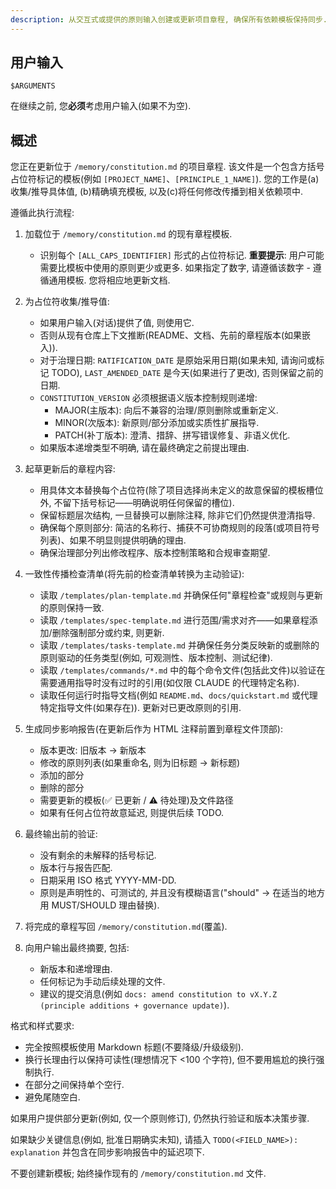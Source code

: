 ```yaml
---
description: 从交互式或提供的原则输入创建或更新项目章程, 确保所有依赖模板保持同步.
---
```


## 用户输入

```text
$ARGUMENTS
```

在继续之前, 您**必须**考虑用户输入(如果不为空).

## 概述

您正在更新位于 `/memory/constitution.md` 的项目章程. 该文件是一个包含方括号占位符标记的模板(例如 `[PROJECT_NAME]`、`[PRINCIPLE_1_NAME]`). 您的工作是(a)收集/推导具体值, (b)精确填充模板, 以及(c)将任何修改传播到相关依赖项中.

遵循此执行流程: 

1. 加载位于 `/memory/constitution.md` 的现有章程模板.
   - 识别每个 `[ALL_CAPS_IDENTIFIER]` 形式的占位符标记.
   **重要提示**: 用户可能需要比模板中使用的原则更少或更多. 如果指定了数字, 请遵循该数字 - 遵循通用模板. 您将相应地更新文档.

2. 为占位符收集/推导值: 
   - 如果用户输入(对话)提供了值, 则使用它.
   - 否则从现有仓库上下文推断(README、文档、先前的章程版本(如果嵌入)).
   - 对于治理日期: `RATIFICATION_DATE` 是原始采用日期(如果未知, 请询问或标记 TODO), `LAST_AMENDED_DATE` 是今天(如果进行了更改), 否则保留之前的日期.
   - `CONSTITUTION_VERSION` 必须根据语义版本控制规则递增: 
     * MAJOR(主版本): 向后不兼容的治理/原则删除或重新定义.
     * MINOR(次版本): 新原则/部分添加或实质性扩展指导.
     * PATCH(补丁版本): 澄清、措辞、拼写错误修复、非语义优化.
   - 如果版本递增类型不明确, 请在最终确定之前提出理由.

3. 起草更新后的章程内容: 
   - 用具体文本替换每个占位符(除了项目选择尚未定义的故意保留的模板槽位外, 不留下括号标记——明确说明任何保留的槽位).
   - 保留标题层次结构, 一旦替换可以删除注释, 除非它们仍然提供澄清指导.
   - 确保每个原则部分: 简洁的名称行、捕获不可协商规则的段落(或项目符号列表)、如果不明显则提供明确的理由.
   - 确保治理部分列出修改程序、版本控制策略和合规审查期望.

4. 一致性传播检查清单(将先前的检查清单转换为主动验证): 
   - 读取 `/templates/plan-template.md` 并确保任何"章程检查"或规则与更新的原则保持一致.
   - 读取 `/templates/spec-template.md` 进行范围/需求对齐——如果章程添加/删除强制部分或约束, 则更新.
   - 读取 `/templates/tasks-template.md` 并确保任务分类反映新的或删除的原则驱动的任务类型(例如, 可观测性、版本控制、测试纪律).
   - 读取 `/templates/commands/*.md` 中的每个命令文件(包括此文件)以验证在需要通用指导时没有过时的引用(如仅限 CLAUDE 的代理特定名称).
   - 读取任何运行时指导文档(例如 `README.md`、`docs/quickstart.md` 或代理特定指导文件(如果存在)). 更新对已更改原则的引用.

5. 生成同步影响报告(在更新后作为 HTML 注释前置到章程文件顶部): 
   - 版本更改: 旧版本 → 新版本
   - 修改的原则列表(如果重命名, 则为旧标题 → 新标题)
   - 添加的部分
   - 删除的部分
   - 需要更新的模板(✅ 已更新 / ⚠ 待处理)及文件路径
   - 如果有任何占位符故意延迟, 则提供后续 TODO.

6. 最终输出前的验证: 
   - 没有剩余的未解释的括号标记.
   - 版本行与报告匹配.
   - 日期采用 ISO 格式 YYYY-MM-DD.
   - 原则是声明性的、可测试的, 并且没有模糊语言("should" → 在适当的地方用 MUST/SHOULD 理由替换).

7. 将完成的章程写回 `/memory/constitution.md`(覆盖).

8. 向用户输出最终摘要, 包括: 
   - 新版本和递增理由.
   - 任何标记为手动后续处理的文件.
   - 建议的提交消息(例如 `docs: amend constitution to vX.Y.Z (principle additions + governance update)`).

格式和样式要求: 
- 完全按照模板使用 Markdown 标题(不要降级/升级级别).
- 换行长理由行以保持可读性(理想情况下 <100 个字符), 但不要用尴尬的换行强制执行.
- 在部分之间保持单个空行.
- 避免尾随空白.

如果用户提供部分更新(例如, 仅一个原则修订), 仍然执行验证和版本决策步骤.

如果缺少关键信息(例如, 批准日期确实未知), 请插入 `TODO(<FIELD_NAME>): explanation` 并包含在同步影响报告中的延迟项下.

不要创建新模板; 始终操作现有的 `/memory/constitution.md` 文件.
